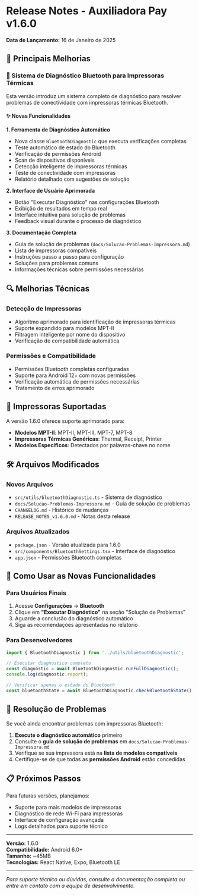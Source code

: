# Release Notes - Auxiliadora Pay v1.6.0

**Data de Lançamento:** 16 de Janeiro de 2025

## 🎯 Principais Melhorias

### 🔧 Sistema de Diagnóstico Bluetooth para Impressoras Térmicas

Esta versão introduz um sistema completo de diagnóstico para resolver problemas de conectividade com impressoras térmicas Bluetooth.

#### ✨ Novas Funcionalidades

**1. Ferramenta de Diagnóstico Automático**
- Nova classe `BluetoothDiagnostic` que executa verificações completas
- Teste automático de estado do Bluetooth
- Verificação de permissões Android
- Scan de dispositivos disponíveis
- Detecção inteligente de impressoras térmicas
- Teste de conectividade com impressoras
- Relatório detalhado com sugestões de solução

**2. Interface de Usuário Aprimorada**
- Botão "Executar Diagnóstico" nas configurações Bluetooth
- Exibição de resultados em tempo real
- Interface intuitiva para solução de problemas
- Feedback visual durante o processo de diagnóstico

**3. Documentação Completa**
- Guia de solução de problemas (`docs/Solucao-Problemas-Impressora.md`)
- Lista de impressoras compatíveis
- Instruções passo a passo para configuração
- Soluções para problemas comuns
- Informações técnicas sobre permissões necessárias

## 🔍 Melhorias Técnicas

### Detecção de Impressoras
- Algoritmo aprimorado para identificação de impressoras térmicas
- Suporte expandido para modelos MPT-II
- Filtragem inteligente por nome do dispositivo
- Verificação de compatibilidade automática

### Permissões e Compatibilidade
- Permissões Bluetooth completas configuradas
- Suporte para Android 12+ com novas permissões
- Verificação automática de permissões necessárias
- Tratamento de erros aprimorado

## 📱 Impressoras Suportadas

A versão 1.6.0 oferece suporte aprimorado para:

- **Modelos MPT-II**: MPT-II, MPT-III, MPT-7, MPT-8
- **Impressoras Térmicas Genéricas**: Thermal, Receipt, Printer
- **Modelos Específicos**: Detectados por palavras-chave no nome

## 🛠️ Arquivos Modificados

### Novos Arquivos
- `src/utils/bluetoothDiagnostic.ts` - Sistema de diagnóstico
- `docs/Solucao-Problemas-Impressora.md` - Guia de solução de problemas
- `CHANGELOG.md` - Histórico de mudanças
- `RELEASE_NOTES_v1.6.0.md` - Notas desta release

### Arquivos Atualizados
- `package.json` - Versão atualizada para 1.6.0
- `src/components/BluetoothSettings.tsx` - Interface de diagnóstico
- `app.json` - Permissões Bluetooth completas

## 🚀 Como Usar as Novas Funcionalidades

### Para Usuários Finais
1. Acesse **Configurações** → **Bluetooth**
2. Clique em **"Executar Diagnóstico"** na seção "Solução de Problemas"
3. Aguarde a conclusão do diagnóstico automático
4. Siga as recomendações apresentadas no relatório

### Para Desenvolvedores
```typescript
import { BluetoothDiagnostic } from '../utils/bluetoothDiagnostic';

// Executar diagnóstico completo
const diagnostic = await BluetoothDiagnostic.runFullDiagnostic();
console.log(diagnostic.report);

// Verificar apenas o estado do Bluetooth
const bluetoothState = await BluetoothDiagnostic.checkBluetoothState();
```

## 🔧 Resolução de Problemas

Se você ainda encontrar problemas com impressoras Bluetooth:

1. **Execute o diagnóstico automático** primeiro
2. Consulte o **guia de solução de problemas** em `docs/Solucao-Problemas-Impressora.md`
3. Verifique se sua impressora está na **lista de modelos compatíveis**
4. Certifique-se de que todas as **permissões Android** estão concedidas

## 📋 Próximos Passos

Para futuras versões, planejamos:
- Suporte para mais modelos de impressoras
- Diagnóstico de rede Wi-Fi para impressoras
- Interface de configuração avançada
- Logs detalhados para suporte técnico

---

**Versão:** 1.6.0  
**Compatibilidade:** Android 6.0+  
**Tamanho:** ~45MB  
**Tecnologias:** React Native, Expo, Bluetooth LE

---

*Para suporte técnico ou dúvidas, consulte a documentação completa ou entre em contato com a equipe de desenvolvimento.*